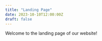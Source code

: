 ```yaml
---
title: "Landing Page"
date: 2023-10-10T12:00:00Z
draft: false
---
```


Welcome to the landing page of our website!
